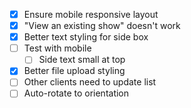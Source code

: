 - [x] Ensure mobile responsive layout
- [x] "View an existing show" doesn't work
- [x] Better text styling for side box
- [ ] Test with mobile
  - [ ] Side text small at top
- [x] Better file upload styling
- [ ] Other clients need to update list
- [ ] Auto-rotate to orientation